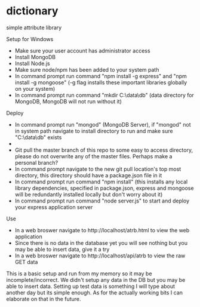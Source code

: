 # dictionary
simple attribute library

Setup for Windows
<ul>
  <li>Make sure your user account has administrator access</li>
  <li>Install MongoDB</li>
  <li>Install Node.js</li>
  <li>Make sure node/npm has been added to your system path</li>
  <li>In command prompt run command "npm install -g express" and "npm install -g mongoose" (-g flag installs these important libraries globally on your system)</li>
  <li>In command prompt run command "mkdir C:\data\db" (data directory for MongoDB, MongoDB will not run without it)</li>
</ul>

Deploy
<ul>
  <li>In command prompt run "mongod" (MongoDB Server), if "mongod" not in system path navigate to install directory to run and make sure "C:\data\db" exists<li>
  <li>Git pull the master branch of this repo to some easy to access directory, please do not overwrite any of the master files. Perhaps make a personal branch?</li>
  <li>In command prompt navigate to the new git pull location's top most directory, this directory should have a package.json file in it</li>
  <li>In command prompt run command "npm install" (this installs any local library dependencies, specified in package.json, express and mongoose will be redundantly installed locally but don't worry about it)</li>
  <li>In command prompt run command "node server.js" to start and deploy your express application server</li>
</ul>

Use
<ul>
  <li>In a web broswer navigate to http://localhost/atrb.html to view the web application</li>
  <li>Since there is no data in the database yet you will see nothing but you may be able to insert data, give it a try</li>
  <li>In a web broswer navigate to http://localhost/api/atrb to view the raw GET data</li>
</ul>

This is a basic setup and run from my memory so it may be incomplete/incorrect. We didn't setup any data in the DB but you may be able to insert data. Setting up test data is something I will type about another day but its simple enough. As for the actually working bits I can elaborate on that in the future.

